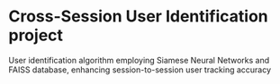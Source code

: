 # Cross-Session User Identification project

User identification algorithm employing Siamese Neural Networks and FAISS database, enhancing session-to-session user tracking accuracy
